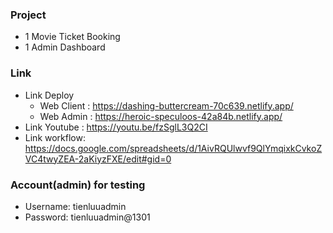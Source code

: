 ### **Project**

-  1 Movie Ticket Booking
-  1 Admin Dashboard

### **Link**

-  Link Deploy
   -  Web Client : https://dashing-buttercream-70c639.netlify.app/
   -  Web Admin : https://heroic-speculoos-42a84b.netlify.app/
-  Link Youtube : https://youtu.be/fzSglL3Q2CI
-  Link workflow: https://docs.google.com/spreadsheets/d/1AivRQUlwvf9QlYmqixkCvkoZVC4twyZEA-2aKiyzFXE/edit#gid=0

### **Account(admin) for testing**

-  Username: tienluuadmin
-  Password: tienluuadmin@1301
